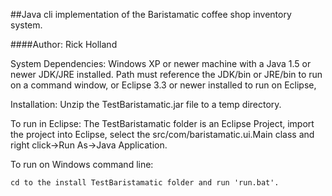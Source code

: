 ##Java cli implementation of the Baristamatic coffee shop inventory system.

####Author: Rick Holland

System Dependencies: Windows XP or newer machine with a Java 1.5 or newer JDK/JRE installed. Path must reference
the JDK/bin or JRE/bin to run on a command window, or Eclipse 3.3 or newer installed to run on Eclipse,

Installation:  Unzip the TestBaristamatic.jar file to a temp directory.

To run in Eclipse:
The TestBaristamatic folder is an Eclipse Project, import the project into Eclipse, select the
src/com/baristamatic.ui.Main class and right click->Run As->Java Application.

To run on Windows command line:
```
cd to the install TestBaristamatic folder and run 'run.bat'.
```
